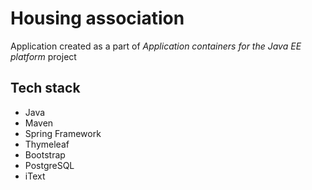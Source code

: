 # Housing association
Application created as a part of _Application containers for the Java EE platform_ project
## Tech stack
* Java
* Maven
* Spring Framework
* Thymeleaf
* Bootstrap
* PostgreSQL
* iText
